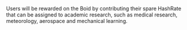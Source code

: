Users will be rewarded on the Boid by contributing their spare HashRate that can be assigned to academic research, such as medical research, meteorology, aerospace and mechanical learning.